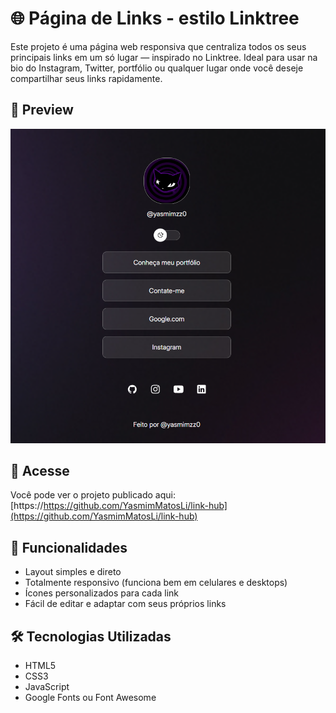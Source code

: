 # 🌐 Página de Links - estilo Linktree

Este projeto é uma página web responsiva que centraliza todos os seus principais links em um só lugar — inspirado no Linktree. Ideal para usar na bio do Instagram, Twitter, portfólio ou qualquer lugar onde você deseje compartilhar seus links rapidamente.

## 📸 Preview

![Screenshot do projeto](./assets/img_final.png) <!-- Substitua pelo caminho da imagem se tiver uma -->

## 🔗 Acesse

Você pode ver o projeto publicado aqui:  
[https://https://github.com/YasmimMatosLi/link-hub](https://github.com/YasmimMatosLi/link-hub)

## 🚀 Funcionalidades

- Layout simples e direto
- Totalmente responsivo (funciona bem em celulares e desktops)
- Ícones personalizados para cada link
- Fácil de editar e adaptar com seus próprios links

## 🛠️ Tecnologias Utilizadas

- HTML5
- CSS3
- JavaScript
- Google Fonts ou Font Awesome


